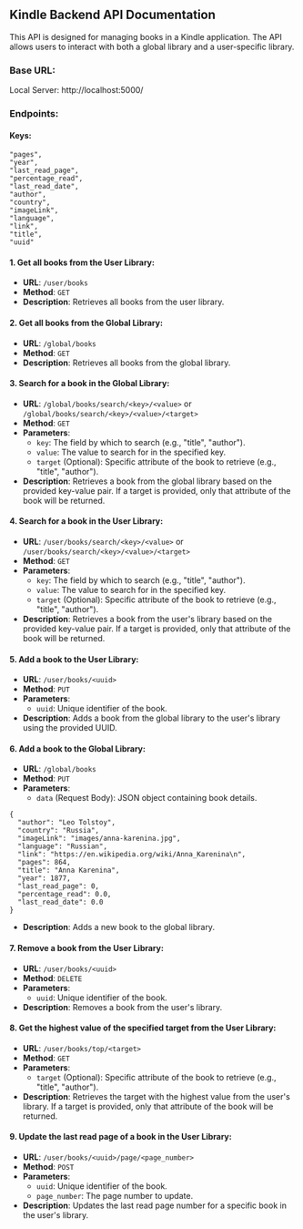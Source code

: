 ## Kindle Backend API Documentation

This API is designed for managing books in a Kindle application. The API allows users to interact with both a global library and a user-specific library.

### Base URL:

Local Server:
http://localhost:5000/

### Endpoints:

#### Keys:

```
"pages",
"year",
"last_read_page",
"percentage_read",
"last_read_date",
"author",
"country",
"imageLink",
"language",
"link",
"title",
"uuid"
```

#### 1. Get all books from the User Library:

- **URL**: `/user/books`
- **Method**: `GET`
- **Description**: Retrieves all books from the user library.

#### 2. Get all books from the Global Library:

- **URL**: `/global/books`
- **Method**: `GET`
- **Description**: Retrieves all books from the global library.

#### 3. Search for a book in the Global Library:

- **URL**: `/global/books/search/<key>/<value>` or `/global/books/search/<key>/<value>/<target>`
- **Method**: `GET`
- **Parameters**:
  - `key`: The field by which to search (e.g., "title", "author").
  - `value`: The value to search for in the specified key.
  - `target` (Optional): Specific attribute of the book to retrieve (e.g., "title", "author").
- **Description**: Retrieves a book from the global library based on the provided key-value pair. If a target is provided, only that attribute of the book will be returned.

#### 4. Search for a book in the User Library:

- **URL**: `/user/books/search/<key>/<value>` or `/user/books/search/<key>/<value>/<target>`
- **Method**: `GET`
- **Parameters**:
  - `key`: The field by which to search (e.g., "title", "author").
  - `value`: The value to search for in the specified key.
  - `target` (Optional): Specific attribute of the book to retrieve (e.g., "title", "author").
- **Description**: Retrieves a book from the user's library based on the provided key-value pair. If a target is provided, only that attribute of the book will be returned.

#### 5. Add a book to the User Library:

- **URL**: `/user/books/<uuid>`
- **Method**: `PUT`
- **Parameters**:
  - `uuid`: Unique identifier of the book.
- **Description**: Adds a book from the global library to the user's library using the provided UUID.

#### 6. Add a book to the Global Library:

- **URL**: `/global/books`
- **Method**: `PUT`
- **Parameters**:
  - `data` (Request Body): JSON object containing book details.

```
{
  "author": "Leo Tolstoy",
  "country": "Russia",
  "imageLink": "images/anna-karenina.jpg",
  "language": "Russian",
  "link": "https://en.wikipedia.org/wiki/Anna_Karenina\n",
  "pages": 864,
  "title": "Anna Karenina",
  "year": 1877,
  "last_read_page": 0,
  "percentage_read": 0.0,
  "last_read_date": 0.0
}
```

- **Description**: Adds a new book to the global library.

#### 7. Remove a book from the User Library:

- **URL**: `/user/books/<uuid>`
- **Method**: `DELETE`
- **Parameters**:
  - `uuid`: Unique identifier of the book.
- **Description**: Removes a book from the user's library.

#### 8. Get the highest value of the specified target from the User Library:

- **URL**: `/user/books/top/<target>`
- **Method**: `GET`
- **Parameters**:
  - `target` (Optional): Specific attribute of the book to retrieve (e.g., "title", "author").
- **Description**: Retrieves the target with the highest value from the user's library. If a target is provided, only that attribute of the book will be returned.

#### 9. Update the last read page of a book in the User Library:

- **URL**: `/user/books/<uuid>/page/<page_number>`
- **Method**: `POST`
- **Parameters**:
  - `uuid`: Unique identifier of the book.
  - `page_number`: The page number to update.
- **Description**: Updates the last read page number for a specific book in the user's library.

